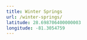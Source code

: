 ```yaml
---
title: Winter Springs
url: /winter-springs/
latitude: 28.698706400000003
longitude: -81.3054759
---
```

